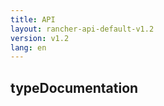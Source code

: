 ```yaml
---
title: API
layout: rancher-api-default-v1.2
version: v1.2
lang: en
---
```


## typeDocumentation





